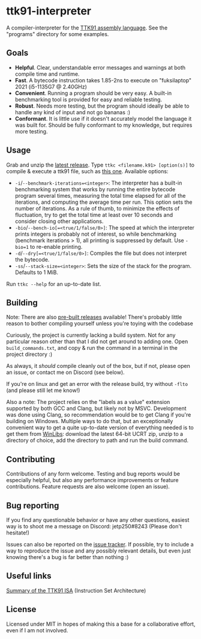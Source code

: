 # ttk91-interpreter
A compiler-interpreter for the [TTK91 assembly language](https://www.cs.helsinki.fi/group/titokone/ttk91_ref_en.html).
See the "programs" directory for some examples.

## Goals
* **Helpful**. Clear, understandable error messages and warnings at both compile time and runtime.
* **Fast**. A bytecode instruction takes 1.85-2ns to execute on "fuksilaptop" 2021 (i5-1135G7 @ 2.40GHz)
* **Convenient**. Running a program should be very easy. A built-in benchmarking tool is provided for easy and reliable testing.
* **Robust**. Needs more testing, but the program should ideally be able to handle any kind of input and not go bananas :)
* **Conformant**. It is little use if it doesn't accurately model the language it was built for. Should be fully conformant to my knowledge, but requires more testing.

## Usage
Grab and unzip the [latest release](https://github.com/kbjakex/ttk91-interpreter/releases/tag/v0.0.1).
Type `ttkc <filename.k91> [option(s)]` to compile & execute a ttk91 file, such as [this one](https://github.com/kbjakex/ttk91-interpreter/blob/main/programs/is_prime.k91).
Available options:
* `-i`/`--benchmark-iterations=<integer>`: The interpreter has a built-in benchmarking system that works by running the entire bytecode program several times, measuring the total time elapsed for all of the iterations, and computing the average time per run. This option sets the number of iterations. As a rule of thumb, to minimize the effects of fluctuation, try to get the total time at least over 10 seconds and consider closing other applications.
* `-bio`/`--bench-io[=<true/1/false/0>]`: The speed at which the interpreter prints integers is probably not of interest, so while benchmarking (benchmark iterations > 1), all printing is suppressed by default. Use `-bio=1` to re-enable printing.
* `-d`/`--dry[=<true/1/false/0>]`: Compiles the file but does not interpret the bytecode.
* `-ss`/`--stack-size=<integer>`: Sets the size of the stack for the program. Defaults to 1 MiB.

Run `ttkc --help` for an up-to-date list.

## Building
Note: There are also [pre-built releases](https://github.com/kbjakex/ttk91-interpreter/releases/tag/v0.0.1) available! There's probably little reason to bother compiling yourself unless you're toying with the codebase

Curiously, the project is currently lacking a build system. Not for any particular reason other than that I did not get around to adding one. Open `build_commands.txt`, and copy & run the command in a terminal in the project directory :)

As always, it *should* compile cleanly out of the box, but if not, please open an issue, or contact me on Discord (see below).

If you're on linux and get an error with the release build, try without `-flto` (and please still let me know!) 

Also a note: The project relies on the "labels as a value" extension supported by both GCC and Clang, but likely not by MSVC. Development was done using Clang, so recommendation would be to get Clang if you're building on Windows. Multiple ways to do that, but an exceptionally convenient way to get a quite up-to-date version of everything needed is to get them from [WinLibs](https://winlibs.com/): download the latest 64-bit UCRT zip, unzip to a directory of choice, add the directory to path and run the build command.

## Contributing
Contributions of any form welcome. Testing and bug reports would be especially helpful, but also any performance improvements or feature contributions. Feature requests are also welcome (open an issue).

## Bug reporting
If you find any questionable behavior or have any other questions, easiest way is to shoot me a message on Discord: jetp250#8243 (Please don't hesitate!)

Issues can also be reported on the [issue tracker](https://github.com/kbjakex/ttk91-interpreter/issues). If possible, try to include a way to reproduce the issue and any possibly relevant details, but even just knowing there's a bug is far better than nothing :)

## Useful links
[Summary of the TTK91 ISA](https://www.cs.helsinki.fi/group/titokone/ttk91_ref_en.html) (Instruction Set Architecture)

## License
Licensed under MIT in hopes of making this a base for a collaborative effort, even if I am not involved.
